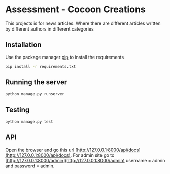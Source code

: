 # Assessment - Cocoon Creations

This projects is for news articles. Where there are different articles written by different authors in different categories

## Installation

Use the package manager [pip](https://pip.pypa.io/en/stable/) to install the requirements

```bash
pip install -r requirements.txt
```

## Running the server

```bash
python manage.py runserver
```

## Testing

```bash
python manage.py test
```

## API

Open the browser and go this url [http://127.0.0.1:8000/api/docs](http://127.0.0.1:8000/api/docs). For admin site go to 
[http://127.0.0.1:8000/admin](http://127.0.0.1:8000/admin) username = admin and password = admin.